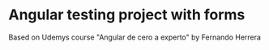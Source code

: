 # Angular testing project with forms
Based on Udemys course "Angular de cero a experto" by Fernando Herrera
